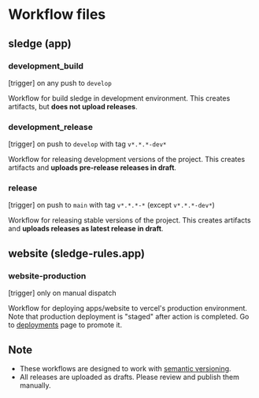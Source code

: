 # Workflow files

## sledge (app)

### development_build

[trigger] on any push to `develop`

Workflow for build sledge in development environment.
This creates artifacts, but **does not upload releases**.

### development_release

[trigger] on push to `develop` with tag `v*.*.*-dev*`

Workflow for releasing development versions of the project.
This creates artifacts and **uploads pre-release releases in draft**.

### release

[trigger] on push to `main` with tag `v*.*.*-*` (except `v*.*.*-dev*`)

Workflow for releasing stable versions of the project.
This creates artifacts and **uploads releases as latest release in draft**.

## website (sledge-rules.app)

### website-production

[trigger] only on manual dispatch

Workflow for deploying apps/website to vercel's production environment.
Note that production deployment is "staged" after action is completed. Go to [deployments](https://vercel.com/innsblucks-projects/sledge/deployments) page to promote it.

## Note

- These workflows are designed to work with [semantic versioning](https://semver.org/).
- All releases are uploaded as drafts. Please review and publish them manually.
